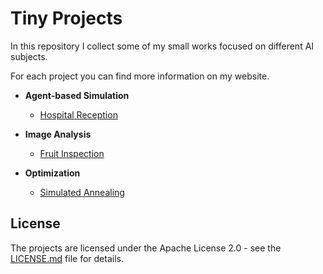 # Tiny Projects

In this repository I collect some of my small works focused on different AI subjects.

For each project you can find more information on my website.

* **Agent-based Simulation**
  * [Hospital Reception](https://eleonoramisino.altervista.org/hospital-reception/)

* **Image Analysis**
  * [Fruit Inspection](https://eleonoramisino.altervista.org/fruit-inspection/)

* **Optimization**
  * [Simulated Annealing](https://eleonoramisino.altervista.org/simulated-annealing/)

## License
The projects are licensed under the Apache License 2.0 - see the [LICENSE.md](https://github.com/EleMisi/TinyProjects/blob/master/LICENSE) file for details.

